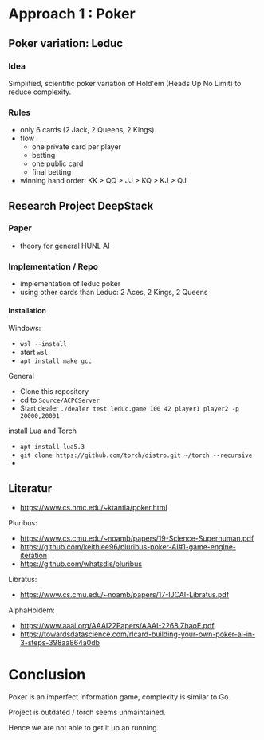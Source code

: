 # Approach 1 : Poker
## Poker variation: Leduc
### Idea
Simplified, scientific poker variation of Hold'em (Heads Up No Limit) to reduce complexity.

### Rules
- only 6 cards (2 Jack, 2 Queens, 2 Kings)
- flow
  - one private card per player
  - betting
  - one public card
  - final betting
- winning hand order: KK > QQ > JJ > KQ > KJ > QJ

## Research Project DeepStack
### Paper
- theory for general HUNL AI

### Implementation / Repo
- implementation of leduc poker
- using other cards than Leduc: 2 Aces, 2 Kings, 2 Queens

#### Installation
Windows:
- `wsl --install`
- start `wsl`
- `apt install make gcc`

General
- Clone this repository
- cd to `Source/ACPCServer`
- Start dealer `./dealer test leduc.game 100 42 player1 player2 -p 20000,20001`

install Lua and Torch
- `apt install lua5.3`
- `git clone https://github.com/torch/distro.git ~/torch --recursive`
-

## Literatur
- https://www.cs.hmc.edu/~ktantia/poker.html

Pluribus:
- https://www.cs.cmu.edu/~noamb/papers/19-Science-Superhuman.pdf
- https://github.com/keithlee96/pluribus-poker-AI#1-game-engine-iteration
- https://github.com/whatsdis/pluribus

Libratus:
- https://www.cs.cmu.edu/~noamb/papers/17-IJCAI-Libratus.pdf

AlphaHoldem:
- https://www.aaai.org/AAAI22Papers/AAAI-2268.ZhaoE.pdf
- https://towardsdatascience.com/rlcard-building-your-own-poker-ai-in-3-steps-398aa864a0db

# Conclusion
Poker is an imperfect information game, complexity is similar to Go.

Project is outdated / torch seems unmaintained.

Hence we are not able to get it up an running.
